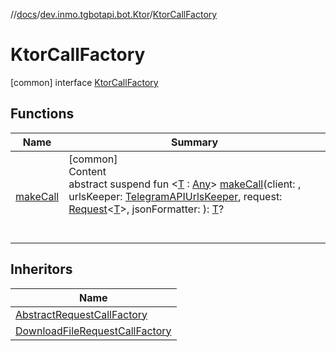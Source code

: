 //[docs](../../../index.md)/[dev.inmo.tgbotapi.bot.Ktor](../index.md)/[KtorCallFactory](index.md)



# KtorCallFactory  
 [common] interface [KtorCallFactory](index.md)   


## Functions  
  
|  Name |  Summary | 
|---|---|
| <a name="dev.inmo.tgbotapi.bot.Ktor/KtorCallFactory/makeCall/#io.ktor.client.HttpClient#dev.inmo.tgbotapi.utils.TelegramAPIUrlsKeeper#dev.inmo.tgbotapi.requests.abstracts.Request[TypeParam(bounds=[kotlin.Any])]#kotlinx.serialization.json.Json/PointingToDeclaration/"></a>[makeCall](make-call.md)| <a name="dev.inmo.tgbotapi.bot.Ktor/KtorCallFactory/makeCall/#io.ktor.client.HttpClient#dev.inmo.tgbotapi.utils.TelegramAPIUrlsKeeper#dev.inmo.tgbotapi.requests.abstracts.Request[TypeParam(bounds=[kotlin.Any])]#kotlinx.serialization.json.Json/PointingToDeclaration/"></a>[common]  <br>Content  <br>abstract suspend fun <[T](make-call.md) : [Any](https://kotlinlang.org/api/latest/jvm/stdlib/kotlin/-any/index.html)> [makeCall](make-call.md)(client: , urlsKeeper: [TelegramAPIUrlsKeeper](../../dev.inmo.tgbotapi.utils/-telegram-a-p-i-urls-keeper/index.md), request: [Request](../../dev.inmo.tgbotapi.requests.abstracts/-request/index.md)<[T](make-call.md)>, jsonFormatter: ): [T](make-call.md)?  <br><br><br>|


## Inheritors  
  
|  Name | 
|---|
| <a name="dev.inmo.tgbotapi.bot.Ktor.base/AbstractRequestCallFactory///PointingToDeclaration/"></a>[AbstractRequestCallFactory](../../dev.inmo.tgbotapi.bot.Ktor.base/-abstract-request-call-factory/index.md)|
| <a name="dev.inmo.tgbotapi.bot.Ktor.base/DownloadFileRequestCallFactory///PointingToDeclaration/"></a>[DownloadFileRequestCallFactory](../../dev.inmo.tgbotapi.bot.Ktor.base/-download-file-request-call-factory/index.md)|

